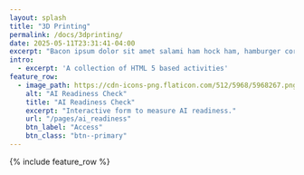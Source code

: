 ```yaml
---
layout: splash
title: "3D Printing"
permalink: /docs/3dprinting/
date: 2025-05-11T23:31:41-04:00
excerpt: "Bacon ipsum dolor sit amet salami ham hock ham, hamburger corned beef short ribs kielbasa biltong t-bone drumstick tri-tip tail sirloin pork chop."
intro: 
  - excerpt: 'A collection of HTML 5 based activities'
feature_row:
  - image_path: https://cdn-icons-png.flaticon.com/512/5968/5968267.png
    alt: "AI Readiness Check"
    title: "AI Readiness Check"
    excerpt: "Interactive form to measure AI readiness."
    url: "/pages/ai_readiness"
    btn_label: "Access"
    btn_class: "btn--primary"
---
```


{% include feature_row %}

